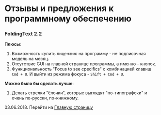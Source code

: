 # Отзывы и предложения к программному обеспечению

### FoldingText 2.2

**Плюсы**:
1. Возможность купить лицензию на программу - не подписочная модель на месяц.
2. Отсутствие GUI на главной странице программы, а именно - кнопок.
3. Функциональность "Focus to see cpecifics" с комбинацией клавиш ```Cmd + U```. И выйти из режима фокуса - ```Shift + Cmd + U```.

**Можно было бы сделать лучше**:
1. Делать стрелки "ёлочки", которые выглядят "по-типографски" и очень по-русски, по-книжному.

03.06.2018. Перейти на [Главную страницу](./)